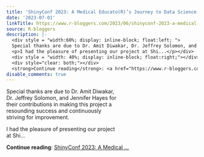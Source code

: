 ```yaml
---
title: 'ShinyConf 2023: A Medical Educato(R)’s Journey to Data Science'
date: '2023-07-01'
linkTitle: https://www.r-bloggers.com/2023/06/shinyconf-2023-a-medical-educators-journey-to-data-science/
source: R-bloggers
description: |-
  <div style = "width:60%; display: inline-block; float:left; ">
  Special thanks are due to Dr. Amit Diwakar, Dr. Jeffrey Solomon, and Jennifer Hayes for their contributions in making this project a resounding success and continuously striving for improvement.</p>
  <p>I had the pleasure of presenting our project at Shi...</p></div>
  <div style = "width: 40%; display: inline-block; float:right;"></div>
  <div style="clear: both;"></div>
  <strong>Continue reading</strong>: <a href="https://www.r-bloggers.com/2023/06/shinyconf-2023-a-medical-educators-journey-to-data-science/">ShinyConf 2023: A Medical ...
disable_comments: true
---
```

<div style = "width:60%; display: inline-block; float:left; ">
Special thanks are due to Dr. Amit Diwakar, Dr. Jeffrey Solomon, and Jennifer Hayes for their contributions in making this project a resounding success and continuously striving for improvement.</p>
<p>I had the pleasure of presenting our project at Shi...</p></div>
<div style = "width: 40%; display: inline-block; float:right;"></div>
<div style="clear: both;"></div>
<strong>Continue reading</strong>: <a href="https://www.r-bloggers.com/2023/06/shinyconf-2023-a-medical-educators-journey-to-data-science/">ShinyConf 2023: A Medical ...
